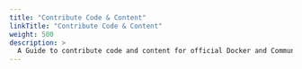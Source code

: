 ```yaml
---
title: "Contribute Code & Content"
linkTitle: "Contribute Code & Content"
weight: 500
description: >
  A Guide to contribute code and content for official Docker and Community Site
---
```



